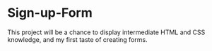 # Sign-up-Form
This project will be a chance to display intermediate HTML and CSS knowledge, and my first taste of creating forms.
